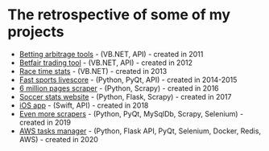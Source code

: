 # The retrospective of some of my projects

* [Betting arbitrage tools](https://github.com/stumm148/projects/blob/main/Betting%20arbitrage%20tools.md) - (VB.NET, API) - created in 2011
* [Betfair trading tool](https://github.com/stumm148/projects/blob/main/Betfair%20trading%20tools.md) - (VB.NET, API) - created in 2012 
* [Race time stats](https://github.com/stumm148/projects/blob/main/Race%20time%20stats.md) - (VB.NET) - created in 2013 
* [Fast sports livescore](https://github.com/stumm148/projects/blob/main/Fast%20sports%20livescore.md) - (Python, PyQt, API) - created in 2014-2015
* [6 million pages scraper](https://github.com/stumm148/projects/blob/main/6%20million%20page%20scraper.md) - (Python, Scrapy) - created in 2016 
* [Soccer stats website](https://github.com/stumm148/projects/blob/main/Soccer%20stats%20website.md) - (Python, Flask, Scrapy) - created in 2017 
* [iOS app](https://github.com/stumm148/projects/blob/main/ios%20app.md) - (Swift, API) - created in 2018 
* [Even more scrapers](https://github.com/stumm148/projects/blob/main/Even%20more%20scrapers.md) - (Python, PyQt, MySqlDb, Scrapy, Selenium) - created in 2019 
* [AWS tasks manager](https://github.com/stumm148/projects/blob/main/AWS%20tasks%20manager.md) - (Python, Flask API, PyQt, Selenium, Docker, Redis, AWS) - created in 2020 

